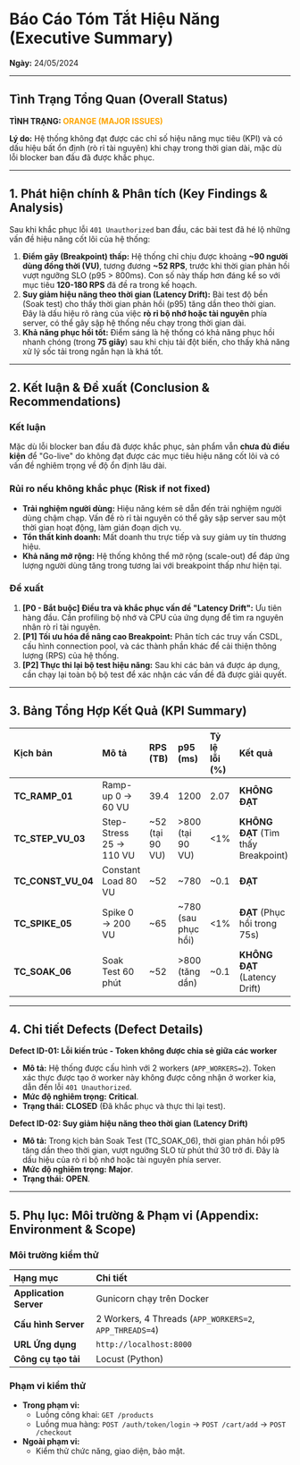 # Báo Cáo Tóm Tắt Hiệu Năng (Executive Summary)

**Ngày:** 24/05/2024

---

## Tình Trạng Tổng Quan (Overall Status)

**TÌNH TRẠNG: <font color='orange'>ORANGE (MAJOR ISSUES)</font>**

**Lý do:** Hệ thống không đạt được các chỉ số hiệu năng mục tiêu (KPI) và có dấu hiệu bất ổn định (rò rỉ tài nguyên) khi chạy trong thời gian dài, mặc dù lỗi blocker ban đầu đã được khắc phục.

---

## 1. Phát hiện chính & Phân tích (Key Findings & Analysis)

Sau khi khắc phục lỗi `401 Unauthorized` ban đầu, các bài test đã hé lộ những vấn đề hiệu năng cốt lõi của hệ thống:

1.  **Điểm gãy (Breakpoint) thấp:** Hệ thống chỉ chịu được khoảng **~90 người dùng đồng thời (VU)**, tương đương **~52 RPS**, trước khi thời gian phản hồi vượt ngưỡng SLO (p95 > 800ms). Con số này thấp hơn đáng kể so với mục tiêu **120-180 RPS** đã đề ra trong kế hoạch.
2.  **Suy giảm hiệu năng theo thời gian (Latency Drift):** Bài test độ bền (Soak test) cho thấy thời gian phản hồi (p95) tăng dần theo thời gian. Đây là dấu hiệu rõ ràng của việc **rò rỉ bộ nhớ hoặc tài nguyên** phía server, có thể gây sập hệ thống nếu chạy trong thời gian dài.
3.  **Khả năng phục hồi tốt:** Điểm sáng là hệ thống có khả năng phục hồi nhanh chóng (trong **75 giây**) sau khi chịu tải đột biến, cho thấy khả năng xử lý sốc tải trong ngắn hạn là khá tốt.

---

## 2. Kết luận & Đề xuất (Conclusion & Recommendations)

### Kết luận
Mặc dù lỗi blocker ban đầu đã được khắc phục, sản phẩm vẫn **chưa đủ điều kiện** để "Go-live" do không đạt được các mục tiêu hiệu năng cốt lõi và có vấn đề nghiêm trọng về độ ổn định lâu dài.

### Rủi ro nếu không khắc phục (Risk if not fixed)
*   **Trải nghiệm người dùng:** Hiệu năng kém sẽ dẫn đến trải nghiệm người dùng chậm chạp. Vấn đề rò rỉ tài nguyên có thể gây sập server sau một thời gian hoạt động, làm gián đoạn dịch vụ.
*   **Tổn thất kinh doanh:** Mất doanh thu trực tiếp và suy giảm uy tín thương hiệu.
*   **Khả năng mở rộng:** Hệ thống không thể mở rộng (scale-out) để đáp ứng lượng người dùng tăng trong tương lai với breakpoint thấp như hiện tại.

### Đề xuất
1.  **[P0 - Bắt buộc] Điều tra và khắc phục vấn đề "Latency Drift":** Ưu tiên hàng đầu. Cần profiling bộ nhớ và CPU của ứng dụng để tìm ra nguyên nhân rò rỉ tài nguyên.
2.  **[P1] Tối ưu hóa để nâng cao Breakpoint:** Phân tích các truy vấn CSDL, cấu hình connection pool, và các thành phần khác để cải thiện thông lượng (RPS) của hệ thống.
3.  **[P2] Thực thi lại bộ test hiệu năng:** Sau khi các bản vá được áp dụng, cần chạy lại toàn bộ bộ test để xác nhận các vấn đề đã được giải quyết.

---

## 3. Bảng Tổng Hợp Kết Quả (KPI Summary)

| Kịch bản | Mô tả | RPS (TB) | p95 (ms) | Tỷ lệ lỗi (%) | Kết quả |
| :--- | :--- | :--- | :--- | :--- | :--- |
| **TC_RAMP_01** | Ramp-up 0 → 60 VU | 39.4 | 1200 | 2.07 | **KHÔNG ĐẠT** |
| **TC_STEP_VU_03** | Step-Stress 25 → 110 VU | ~52 (tại 90 VU) | >800 (tại 90 VU) | <1% | **KHÔNG ĐẠT** (Tìm thấy Breakpoint) |
| **TC_CONST_VU_04** | Constant Load 80 VU | ~52 | ~780 | ~0.1 | **ĐẠT** |
| **TC_SPIKE_05** | Spike 0 → 200 VU | ~65 | ~780 (sau phục hồi) | <1% | **ĐẠT** (Phục hồi trong 75s) |
| **TC_SOAK_06** | Soak Test 60 phút | ~52 | >800 (tăng dần) | ~0.1 | **KHÔNG ĐẠT** (Latency Drift) |

---

## 4. Chi tiết Defects (Defect Details)

**Defect ID-01: Lỗi kiến trúc - Token không được chia sẻ giữa các worker**
*   **Mô tả:** Hệ thống được cấu hình với 2 workers (`APP_WORKERS=2`). Token xác thực được tạo ở worker này không được công nhận ở worker kia, dẫn đến lỗi `401 Unauthorized`.
*   **Mức độ nghiêm trọng:** **Critical**.
*   **Trạng thái:** **CLOSED** (Đã khắc phục và thực thi lại test).

**Defect ID-02: Suy giảm hiệu năng theo thời gian (Latency Drift)**
*   **Mô tả:** Trong kịch bản Soak Test (TC_SOAK_06), thời gian phản hồi p95 tăng dần theo thời gian, vượt ngưỡng SLO từ phút thứ 30 trở đi. Đây là dấu hiệu của rò rỉ bộ nhớ hoặc tài nguyên phía server.
*   **Mức độ nghiêm trọng:** **Major**.
*   **Trạng thái:** **OPEN**.

---

## 5. Phụ lục: Môi trường & Phạm vi (Appendix: Environment & Scope)

### Môi trường kiểm thử
| Hạng mục | Chi tiết |
| :--- | :--- |
| **Application Server** | Gunicorn chạy trên Docker |
| **Cấu hình Server** | 2 Workers, 4 Threads (`APP_WORKERS=2`, `APP_THREADS=4`) |
| **URL Ứng dụng** | `http://localhost:8000` |
| **Công cụ tạo tải** | Locust (Python) |

### Phạm vi kiểm thử
*   **Trong phạm vi:**
    *   Luồng công khai: `GET /products`
    *   Luồng mua hàng: `POST /auth/token/login` -> `POST /cart/add` -> `POST /checkout`
*   **Ngoài phạm vi:**
    *   Kiểm thử chức năng, giao diện, bảo mật.
